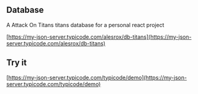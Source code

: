 ## Database

A Attack On Titans titans database for a personal react project

[https://my-json-server.typicode.com/alesrox/db-titans](https://my-json-server.typicode.com/alesrox/db-titans)

## Try it

[https://my-json-server.typicode.com/typicode/demo](https://my-json-server.typicode.com/typicode/demo)

